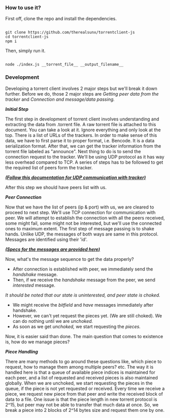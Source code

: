 ### How to use it?

First off, clone the repo and install the dependencies.

```

git clone https://github.com/therealsunx/torrentclient-js
cd torrentclient-js
npm i

```

Then, simply run it.
```

node ./index.js __torrent_file__ __output_filename__

```

### Development

Developing a torrent client involves 2 major steps but we'll break it down further. Before we do, those 2 major steps are _Getting peer data from the tracker_ and _Connection and message/data passing._

_**Initial Step**_

The first step in development of torrent client involves understanding and extracting the data from .torrent file. A raw torrent file is attached to this document. You can take a look at it. Ignore everything and only look at the top. There is a list of URLs of the trackers. In order to make sense of this data, we have to first parse it to proper format, i.e. Bencode. It is a data serialization format. 
After that, we can get the tracker information from the torrent file labeled as "announce".
Next thing to do is to send the connection request to the tracker. We'll be using UDP protocol as it has way less overhead compared to TCP. A series of steps has to be followed to get the required list of peers form the tracker.

**_[(Follow this documentation for UDP communication with tracker)](https://www.bittorrent.org/beps/bep_0015.html)_**

After this step we should have peers list with us.

**_Peer Connection_**

Now that we have the list of peers (ip & port) with us, we are cleared to proceed to next step. We'll use TCP connection for communication with peer. We will attempt to establish the connection with all the peers received, some might fail, some might not be interested, but we'll use the connected ones to maximum extent. The first step of message passing is to shake hands.
Unlike UDP, the messages of both ways are same in this protocol. Messages are identified using their 'id'.

**_[(Specs for the messages are provided here)](https://wiki.theory.org/BitTorrentSpecification#Handshake)_**

Now, what's the message sequence to get the data properly?

- After connection is established with peer, we immediately send the _handshake_ message.
- Then, if we receive the _handshake_ message from the peer, we send _interested_ message.

_It should be noted that our state is uninterested, and peer state is choked._

- We might receive the _bitfield_ and _have_ messages immediately after handshake.
- However, we can't yet request the pieces yet. (We are still choked). We can do nothing until we are _unchoked._
- As soon as we get _unchoked,_ we start requesting the _pieces._

Now, it is easier said than done. The main question that comes to existence is, how do we manage pieces?

**_Piece Handling_**

There are many methods to go around these questions like, which piece to request, how to manage them among multiple peers? etc.
The way it is handled here is that a queue of available piece indices is maintained for each peer, and a list of requested and received pieces is also maintained globally. When we are unchoked, we start requesting the pieces in the queue, if the piece is not yet requested or received. Every time we receive a piece, we request new piece from that peer and write the received block of data to a file.
One issue is that the piece length in new torrent protocol is 2^15, but peer may not be able to transfer that much data at once. So, we break a piece into 2 blocks of 2^14 bytes size and request them one by one.
